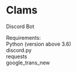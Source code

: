 # Clams

Discord Bot

Requirements: \
    Python (version above 3.6) \
    discord.py \
    requests \
    google_trans_new
